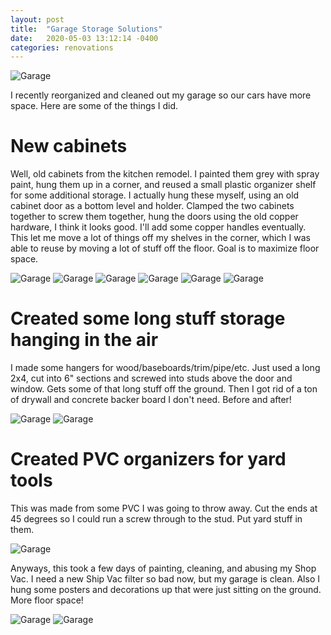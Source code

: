 ```yaml
---
layout: post
title:  "Garage Storage Solutions"
date:   2020-05-03 13:12:14 -0400
categories: renovations
---
```


![Garage](/images/garage/11.jpg)

I recently reorganized and cleaned out my garage so our cars have more space. Here are some of the things I did.

# New cabinets

Well, old cabinets from the kitchen remodel. I painted them grey with spray paint, hung them up in a corner, and reused a small plastic organizer shelf for some additional storage. I actually hung these myself, using an old cabinet door as a bottom level and holder. Clamped the two cabinets together to screw them together, hung the doors using the old copper hardware, I think it looks good. I'll add some copper handles eventually. This let me move a lot of things off my shelves in the corner, which I was able to reuse by moving a lot of stuff off the floor. Goal is to maximize floor space.

![Garage](/images/garage/1.jpg)
![Garage](/images/garage/2.jpg)
![Garage](/images/garage/3.jpg)
![Garage](/images/garage/4.jpg)
![Garage](/images/garage/5.jpg)
![Garage](/images/garage/11.jpg)

# Created some long stuff storage hanging in the air

I made some hangers for wood/baseboards/trim/pipe/etc. Just used a long 2x4, cut into 6" sections and screwed into studs above the door and window. Gets some of that long stuff off the ground. Then I got rid of a ton of drywall and concrete backer board I don't need.  Before and after!

![Garage](/images/garage/6.jpg)
![Garage](/images/garage/9.jpg)

# Created PVC organizers for yard tools

This was made from some PVC I was going to throw away. Cut the ends at 45 degrees so I could run a screw through to the stud. Put yard stuff in them.

![Garage](/images/garage/7.jpg)

Anyways, this took a few days of painting, cleaning, and abusing my Shop Vac. I need a new Ship Vac filter so bad now, but my garage is clean. Also I hung some posters and decorations up that were just sitting on the ground. More floor space!

![Garage](/images/garage/8.jpg)
![Garage](/images/garage/10.jpg)
